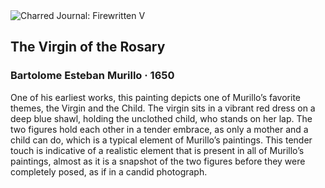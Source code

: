 <div class="artwork-of-the-day">
  <div class="container">
    <div class="img-wrapper">
      <img
        src="https://uploads3.wikiart.org/00340/images/bartolome-esteban-murillo/the-virgin-of-the-rosary.jpg!Large.jpg"
        alt="Charred Journal: Firewritten V" />
    </div>
    <div class="artwork-detail">
      <div class="artwork-origin"> 
        <h2 class="artwork-name">The Virgin of the Rosary</h2>
        <h3 class="artist">
          Bartolome Esteban Murillo
                    ·  1650
        </h3>
      </div>
      <p class="description">
        <span class="artwork-description-text ng-binding" ng-bind-html="viewModel.ArtworkOfTheDay.Description | unsafe">One of his earliest works, this painting depicts one of Murillo’s favorite themes, the Virgin and the Child. The virgin sits in a vibrant red dress on a deep blue shawl, holding the unclothed child, who stands on her lap. The two figures hold each other in a tender embrace, as only a mother and a child can do, which is a typical element of Murillo’s paintings. This tender touch is indicative of a realistic element that is present in all of Murillo’s paintings, almost as it is a snapshot of the two figures before they were completely posed, as if in a candid photograph. </span>
                        <div class="text-shadow-container" ng-show="showShadow" style=""></div>
      </p>
    </div>
  </div>

</div>
